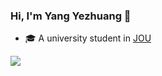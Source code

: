 ### Hi, I'm Yang Yezhuang 👋

- 🎓 A university student in [JOU](https://www.jou.edu.cn/)

<img src="https://github-readme-stats.vercel.app/api/top-langs/?username=yangyezhuang&layout=compact&langs_count=6&hide=jupyter%20notebook&bg_color=ECEFF4">

